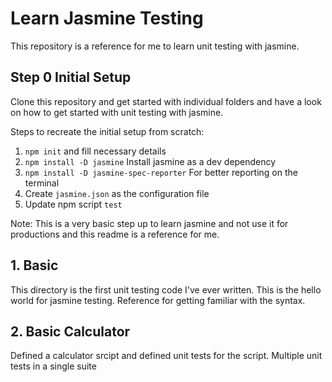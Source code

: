# Learn Jasmine Testing

This repository is a reference for me to learn unit testing with jasmine. 

## Step 0 Initial Setup
Clone this repository and get started with individual folders and have a look on how to get started with unit testing with jasmine. 

Steps to recreate the initial setup from scratch:

1. `npm init` and fill necessary details
2. `npm install -D jasmine` Install jasmine as a dev dependency
3. `npm install -D jasmine-spec-reporter` For better reporting on the terminal
4. Create `jasmine.json` as the configuration file
5. Update npm script `test`  

Note: This is a very basic step up to learn jasmine and not use it for productions and this readme is a reference for me.

## 1. Basic
This directory is the first unit testing code I've ever written. This is the hello world for jasmine testing. Reference for getting familiar with the syntax.

## 2. Basic Calculator
Defined a calculator srcipt and defined unit tests for the script. Multiple unit tests in a single suite